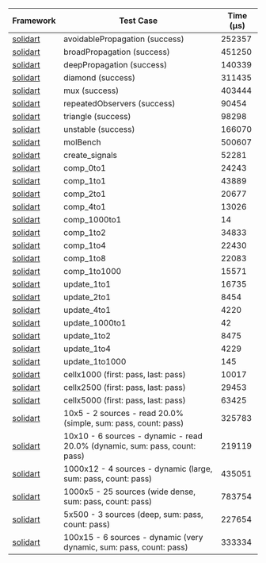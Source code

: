| Framework | Test Case | Time (μs) |
| --- | --- | --- |
| [solidart](https://github.com/nank1ro/solidart) | avoidablePropagation (success) | 252357 |
| [solidart](https://github.com/nank1ro/solidart) | broadPropagation (success) | 451250 |
| [solidart](https://github.com/nank1ro/solidart) | deepPropagation (success) | 140339 |
| [solidart](https://github.com/nank1ro/solidart) | diamond (success) | 311435 |
| [solidart](https://github.com/nank1ro/solidart) | mux (success) | 403444 |
| [solidart](https://github.com/nank1ro/solidart) | repeatedObservers (success) | 90454 |
| [solidart](https://github.com/nank1ro/solidart) | triangle (success) | 98298 |
| [solidart](https://github.com/nank1ro/solidart) | unstable (success) | 166070 |
| [solidart](https://github.com/nank1ro/solidart) | molBench | 500607 |
| [solidart](https://github.com/nank1ro/solidart) | create_signals | 52281 |
| [solidart](https://github.com/nank1ro/solidart) | comp_0to1 | 24243 |
| [solidart](https://github.com/nank1ro/solidart) | comp_1to1 | 43889 |
| [solidart](https://github.com/nank1ro/solidart) | comp_2to1 | 20677 |
| [solidart](https://github.com/nank1ro/solidart) | comp_4to1 | 13026 |
| [solidart](https://github.com/nank1ro/solidart) | comp_1000to1 | 14 |
| [solidart](https://github.com/nank1ro/solidart) | comp_1to2 | 34833 |
| [solidart](https://github.com/nank1ro/solidart) | comp_1to4 | 22430 |
| [solidart](https://github.com/nank1ro/solidart) | comp_1to8 | 22083 |
| [solidart](https://github.com/nank1ro/solidart) | comp_1to1000 | 15571 |
| [solidart](https://github.com/nank1ro/solidart) | update_1to1 | 16735 |
| [solidart](https://github.com/nank1ro/solidart) | update_2to1 | 8454 |
| [solidart](https://github.com/nank1ro/solidart) | update_4to1 | 4220 |
| [solidart](https://github.com/nank1ro/solidart) | update_1000to1 | 42 |
| [solidart](https://github.com/nank1ro/solidart) | update_1to2 | 8475 |
| [solidart](https://github.com/nank1ro/solidart) | update_1to4 | 4229 |
| [solidart](https://github.com/nank1ro/solidart) | update_1to1000 | 145 |
| [solidart](https://github.com/nank1ro/solidart) | cellx1000 (first: pass, last: pass) | 10017 |
| [solidart](https://github.com/nank1ro/solidart) | cellx2500 (first: pass, last: pass) | 29453 |
| [solidart](https://github.com/nank1ro/solidart) | cellx5000 (first: pass, last: pass) | 63425 |
| [solidart](https://github.com/nank1ro/solidart) | 10x5 - 2 sources - read 20.0% (simple, sum: pass, count: pass) | 325783 |
| [solidart](https://github.com/nank1ro/solidart) | 10x10 - 6 sources - dynamic - read 20.0% (dynamic, sum: pass, count: pass) | 219119 |
| [solidart](https://github.com/nank1ro/solidart) | 1000x12 - 4 sources - dynamic (large, sum: pass, count: pass) | 435051 |
| [solidart](https://github.com/nank1ro/solidart) | 1000x5 - 25 sources (wide dense, sum: pass, count: pass) | 783754 |
| [solidart](https://github.com/nank1ro/solidart) | 5x500 - 3 sources (deep, sum: pass, count: pass) | 227654 |
| [solidart](https://github.com/nank1ro/solidart) | 100x15 - 6 sources - dynamic (very dynamic, sum: pass, count: pass) | 333334 |
